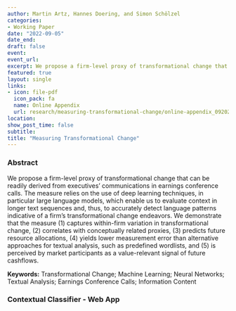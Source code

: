 ```yaml
---
author: Martin Artz, Hannes Doering, and Simon Schölzel
categories:
- Working Paper
date: "2022-09-05"
date_end:
draft: false
event: 
event_url: 
excerpt: We propose a firm-level proxy of transformational change that can be readily derived from executives’ communications in earnings conference calls.
featured: true
layout: single
links:
- icon: file-pdf
  icon_pack: fa
  name: Online Appendix
  url: research/measuring-transformational-change/online-appendix_092022.pdf
location: 
show_post_time: false
subtitle: 
title: "Measuring Transformational Change"
---
```


### Abstract

We propose a firm-level proxy of transformational change that can be readily derived from executives’ communications in earnings conference calls. The measure relies on the use of deep learning techniques, in particular large language models, which enable us to evaluate context in longer text sequences and, thus, to accurately detect language patterns indicative of a firm’s transformational change endeavors. We demonstrate that the measure (1) captures within-firm variation in transformational change, (2) correlates with conceptually related proxies, (3) predicts future resource allocations, (4) yields lower measurement error than alternative approaches for textual analysis, such as predefined wordlists, and (5) is perceived by market participants as a value-relevant signal of future cashflows. 

**Keywords:** Transformational Change; Machine Learning; Neural Networks; Textual Analysis; Earnings Conference Calls; Information Content


### Contextual Classifier - Web App

<script type="module" src="https://gradio.s3-us-west-2.amazonaws.com/3.0.18/gradio.js"></script>

<gradio-app space="simonschoe/TIC"> </gradio-app>

